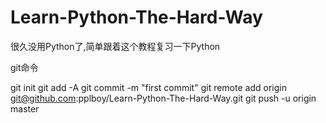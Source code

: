 # Learn-Python-The-Hard-Way
很久没用Python了,简单跟着这个教程复习一下Python

git命令

git init
git add -A
git commit -m "first commit"
git remote add origin git@github.com:pplboy/Learn-Python-The-Hard-Way.git
git push -u origin master
